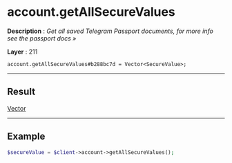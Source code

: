 # account.getAllSecureValues

**Description** : *Get all saved Telegram Passport documents, for more info see the passport docs »*

**Layer** : 211

```tl
account.getAllSecureValues#b288bc7d = Vector<SecureValue>;
```

---

## Result

[Vector<SecureValue>](type/SecureValue)

---

## Example

```php
$secureValue = $client->account->getAllSecureValues();
```